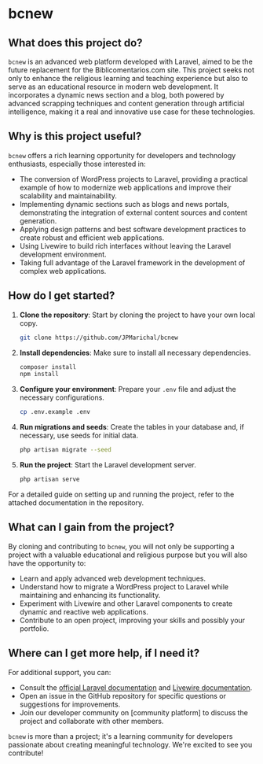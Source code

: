 # bcnew

## What does this project do?

`bcnew` is an advanced web platform developed with Laravel, aimed to be the future replacement for the Biblicomentarios.com site. This project seeks not only to enhance the religious learning and teaching experience but also to serve as an educational resource in modern web development. It incorporates a dynamic news section and a blog, both powered by advanced scrapping techniques and content generation through artificial intelligence, making it a real and innovative use case for these technologies.

## Why is this project useful?

`bcnew` offers a rich learning opportunity for developers and technology enthusiasts, especially those interested in:

- The conversion of WordPress projects to Laravel, providing a practical example of how to modernize web applications and improve their scalability and maintainability.
- Implementing dynamic sections such as blogs and news portals, demonstrating the integration of external content sources and content generation.
- Applying design patterns and best software development practices to create robust and efficient web applications.
- Using Livewire to build rich interfaces without leaving the Laravel development environment.
- Taking full advantage of the Laravel framework in the development of complex web applications.

## How do I get started?

1. **Clone the repository**: Start by cloning the project to have your own local copy.

    ```bash
    git clone https://github.com/JPMarichal/bcnew
    ```

2. **Install dependencies**: Make sure to install all necessary dependencies.

    ```bash
    composer install
    npm install
    ```

3. **Configure your environment**: Prepare your `.env` file and adjust the necessary configurations.

    ```bash
    cp .env.example .env
    ```

4. **Run migrations and seeds**: Create the tables in your database and, if necessary, use seeds for initial data.

    ```bash
    php artisan migrate --seed
    ```

5. **Run the project**: Start the Laravel development server.

    ```bash
    php artisan serve
    ```

For a detailed guide on setting up and running the project, refer to the attached documentation in the repository.

## What can I gain from the project?

By cloning and contributing to `bcnew`, you will not only be supporting a project with a valuable educational and religious purpose but you will also have the opportunity to:

- Learn and apply advanced web development techniques.
- Understand how to migrate a WordPress project to Laravel while maintaining and enhancing its functionality.
- Experiment with Livewire and other Laravel components to create dynamic and reactive web applications.
- Contribute to an open project, improving your skills and possibly your portfolio.

## Where can I get more help, if I need it?

For additional support, you can:

- Consult the [official Laravel documentation](https://laravel.com/docs) and [Livewire documentation](https://laravel-livewire.com/docs/2.x/quickstart).
- Open an issue in the GitHub repository for specific questions or suggestions for improvements.
- Join our developer community on [community platform] to discuss the project and collaborate with other members.

`bcnew` is more than a project; it's a learning community for developers passionate about creating meaningful technology. We're excited to see you contribute!
